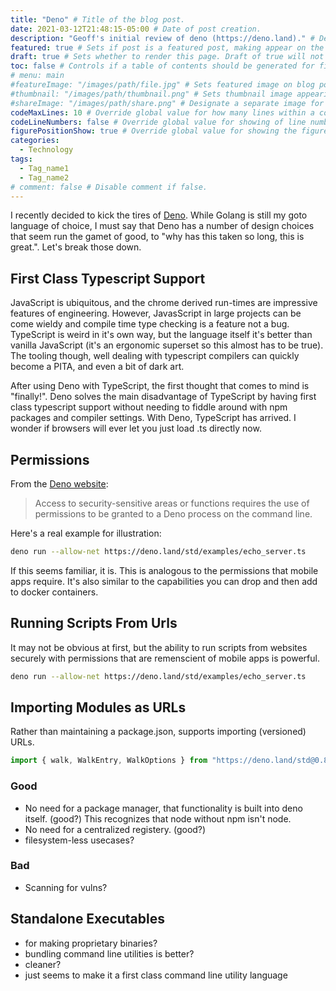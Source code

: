 ```yaml
---
title: "Deno" # Title of the blog post.
date: 2021-03-12T21:48:15-05:00 # Date of post creation.
description: "Geoff's initial review of deno (https://deno.land)." # Description used for search engine.
featured: true # Sets if post is a featured post, making appear on the home page side bar.
draft: true # Sets whether to render this page. Draft of true will not be rendered.
toc: false # Controls if a table of contents should be generated for first-level links automatically.
# menu: main
#featureImage: "/images/path/file.jpg" # Sets featured image on blog post.
#thumbnail: "/images/path/thumbnail.png" # Sets thumbnail image appearing inside card on homepage.
#shareImage: "/images/path/share.png" # Designate a separate image for social media sharing.
codeMaxLines: 10 # Override global value for how many lines within a code block before auto-collapsing.
codeLineNumbers: false # Override global value for showing of line numbers within code block.
figurePositionShow: true # Override global value for showing the figure label.
categories:
  - Technology
tags:
  - Tag_name1
  - Tag_name2
# comment: false # Disable comment if false.
---
```


I recently decided to kick the tires of [Deno](https://deno.land/). While Golang is still my goto language of choice, I must say that Deno has a number of design choices that seem run the gamet of good, to "why has this taken so long, this is great.". Let's break those down.

## First Class Typescript Support

JavaScript is ubiquitous, and the chrome derived run-times are impressive features of engineering. However, JavasScript in large projects can be come wieldy and compile time type checking is a feature not a bug.  TypeScript is weird in it's own way, but the language itself it's better than vanilla JavaScript (it's an ergonomic superset so this almost has to be true). The tooling though, well dealing with typescript compilers can quickly become a PITA, and even a bit of dark art.

After using Deno with TypeScript, the first thought that comes to mind is "finally!". Deno solves the main disadvantage of TypeScript by having first class typescript support without needing to fiddle around with npm packages and compiler settings. With Deno, TypeScript has arrived. I wonder if browsers will ever let you just load .ts directly now.

## Permissions

From the [Deno website](https://deno.land/manual@v1.8.1/getting_started/permissions): 
> Access to security-sensitive areas or functions requires the use of permissions to be granted to a Deno process on the command line.

Here's a real example for illustration:

```sh
deno run --allow-net https://deno.land/std/examples/echo_server.ts
```

If this seems familiar, it is. This is analogous to the permissions that mobile apps require. It's also similar to the capabilities you can drop and then add to docker containers.

## Running Scripts From Urls
It may not be obvious at first, but the ability to run scripts from websites securely with permissions that are remenscient of mobile apps is powerful.

```sh
deno run --allow-net https://deno.land/std/examples/echo_server.ts
```

## Importing Modules as URLs

Rather than maintaining a package.json, supports importing (versioned) URLs. 

```typescript
import { walk, WalkEntry, WalkOptions } from "https://deno.land/std@0.88.0/fs/mod.ts";
```

### Good

* No need for a package manager, that functionality is built into deno itself. (good?) This recognizes that node without npm isn't node. 
* No need for a centralized registery. (good?)
* filesystem-less usecases?

### Bad

* Scanning for vulns?

## Standalone Executables

* for making proprietary binaries?
* bundling command line utilities is better?
* cleaner?
* just seems to make it a first class command line utility language
